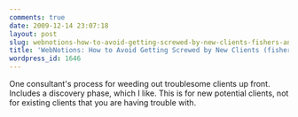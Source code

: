 ```yaml
---
comments: true
date: 2009-12-14 23:07:18
layout: post
slug: webnotions-how-to-avoid-getting-screwed-by-new-clients-fishers-and-wolves
title: 'WebNotions: How to Avoid Getting Screwed by New Clients (fishers and wolves)'
wordpress_id: 1646
---
```


One consultant's process for weeding out troublesome clients up front. Includes a discovery phase, which I like. This is for new potential clients, not for existing clients that you are having trouble with.
